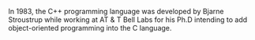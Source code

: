 
In 1983, the C++ programming language was developed by Bjarne Stroustrup 
while working at AT & T Bell Labs for his Ph.D intending to add object-oriented 
programming into the C language.

